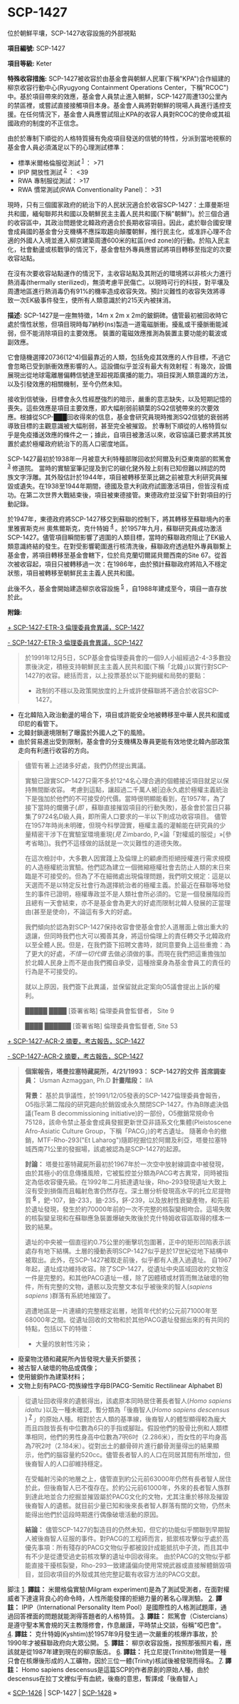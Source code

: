 # SCP-1427
                        




位於朝鮮平壤，SCP-1427收容設施的外部視點



**項目編號:** SCP-1427

**項目等級:** Keter

**特殊收容措施:** SCP-1427被收容於由基金會與朝鮮人民軍(下稱"KPA")合作組建的柳京收容行動中心(Ryugyong Containment Operations Center，下稱"RCOC")中。基於項目帶來的效應，基金會人員禁止進入朝鮮，SCP-1427周遭130公里內的禁區裡，或嘗試直接接觸項目本身。基金會人員將對朝鮮的現場人員進行遙控支援。在任何情況下，基金會人員應嘗試阻止KPA的收容人員對RCOC的使命或其祖國政府的制度的不正信念。

由於於專制下順從的人格特質擁有免疫項目發送的信號的特性，分派到當地視察的基金會人員必須滿足以下的心理測試標準：

- 標準米爾格倫服從測試<sup class='footnoteref'>
 <a shape='rect' class='footnoteref' id='footnoteref-1' href='javascript:;' onclick='WIKIDOT.page.utils.scrollToReference(&apos;footnote-1&apos;)'>1</a>
</sup>： >71
- IPIP 開放性測試<sup class='footnoteref'>
 <a shape='rect' class='footnoteref' id='footnoteref-2' href='javascript:;' onclick='WIKIDOT.page.utils.scrollToReference(&apos;footnote-2&apos;)'>2</a>
</sup>： <39
- RWA 專制服從測試： >17
- RWA 慣常測試(RWA Conventionality Panel)： >31

現時，只有三個國家政府的統治下的人民狀況適合於收容SCP-1427：土庫曼斯坦共和國，緬甸聯邦共和國以及朝鮮民主主義人民共和國(下稱"朝鮮")。於三個合適的收容區中，其政治問題使北韓政府適合於長期收容項目。因此，處於聯合國安理會成員國的基金會分支機構不應採取趨向顛覆朝鮮，推行民主化，或准許心理不合適的外國人入境並進入柳京建築周遭600米的紅區(red zone)的行動。於陷入民主化，社會動盪或核戰爭的情況下，基金會駐外專員應嘗試將項目轉移至指定的次要收容站點。

在沒有次要收容站點運作的情況下，主收容站點及其附近的環境將以非核火力進行熱消毒(thermally sterilized)，無須考慮平民傷亡。以現時可行的科技，對平壤及周遭地區進行熱消毒仍有91%的機率造成收容失效。預計災難性的收容失效將導致一次EK級事件發生，使所有人類意識於約215天內被抹消。

**描述:** SCP-1427是一座無特徵，14m x 2m x 2m的鈹銅碑。儘管最初被回收時它處於惰性狀態，但項目現時每7納秒(ns)製造一道電磁脈衝。擾亂或干擾脈衝能減弱，但不能消除項目的主要效應。 裝置的電磁效應推測為裝置主要功能的載波或副效應。

它會隨機選擇20736(12^4)個最靠近的人類，包括免疫其效應的人作目標，不過它會忽略已受到脈衝效應影響的人。這設備似乎並沒有最大有效射程：有幾次，設備展現出從地球電離層偏轉信號達至超視距廣播的能力。項目探測人類意識的方法，以及引發效應的相關機制，至今仍然未知。

接收到信號後，目標會永久性經歷強烈的暗示，嚴重的意志缺失，以及短期記憶的喪失。這些效應是項目主要效應，即大幅削弱前額葉的SQ2信號帶來的次要效應。根據從SCP-███回收得來的信息，基金會研究員現時推測SQ2信號的衰弱將導致目標的主觀意識被大幅削弱，甚至完全被摧毀。 於專制下順從的人格特質似乎是免疫播送效應的條件之一；據此，自項目被激活以來，收容協議已要求將其放置於處於極權政府統治下的高人口密度地區。

SCP-1427最初於1938年一月被意大利特種部隊回收於阿爾及利亞東南部的熙篤會<sup class='footnoteref'>
 <a shape='rect' class='footnoteref' id='footnoteref-3' href='javascript:;' onclick='WIKIDOT.page.utils.scrollToReference(&apos;footnote-3&apos;)'>3</a>
</sup>修道院。 當時的實驗室筆記提及到它的碳化銠外殼上刻有已知但難以辨認的閃族文字浮雕。其外殼估計於1944年，項目被轉移至萊比錫之前被意大利研究員摧毀或遺失。在1938至1944年期間，德國及意大利政府試圖激活項目，但皆沒有成功。在第二次世界大戰結束後，項目被東德接管。東德政府並沒留下針對項目的行動記錄。

於1947年，東德政府將SCP-1427移交到蘇聯的控制下，將其轉移至蘇聯境內的車里雅賓斯克州 奧焦爾斯克，克什特姆<sup class='footnoteref'>
 <a shape='rect' class='footnoteref' id='footnoteref-4' href='javascript:;' onclick='WIKIDOT.page.utils.scrollToReference(&apos;footnote-4&apos;)'>4</a>
</sup>。於1957年九月，蘇聯研究員成功激活SCP-1427。儘管項目瞬間影響了週圍的人類目標，當時的蘇聯政府阻止了EK級人類意識終結的發生。在對受影響範圍進行核清洗後，蘇聯政府透過駐外專員聯繫上基金會，將項目轉移至基金會轄下，位於烏克蘭切爾諾貝爾西南的Site 67。從首次被收容起，項目只被轉移過一次：在1986年，由於預計蘇聯政府將陷入不穩定狀態，項目被轉移至朝鮮民主主義人民共和國。

此後不久，基金會開始建造柳京收容設施<sup class='footnoteref'>
 <a shape='rect' class='footnoteref' id='footnoteref-5' href='javascript:;' onclick='WIKIDOT.page.utils.scrollToReference(&apos;footnote-5&apos;)'>5</a>
</sup>，自1988年建成至今，項目一直存放於此。

**附錄:** 


<a shape='rect' class='collapsible-block-link' href='javascript:;'>+&#160;SCP-1427-ETR-3&#160;&#20523;&#29702;&#22996;&#21729;&#26371;&#30064;&#35696;&#65292;SCP-1427</a>

<a shape='rect' class='collapsible-block-link' href='javascript:;'>-&#160;SCP-1427-ETR-3&#160;&#20523;&#29702;&#22996;&#21729;&#26371;&#30064;&#35696;&#65292;SCP-1427</a>


> 於1991年12月5日，SCP基金會倫理委員會的一個9人小組經過2-4-3多數投票後決定，積極支持朝鮮民主主義人民共和國(下稱「北韓」)以實行對SCP-1427的收容。總括而言，以上投票基於以下能夠緩和局勢的要點：
> 
> - 政制的不穩以及政策開放度的上升或許使蘇聯將不適合於收容SCP-1427。
- 在北韓陷入政治動盪的場合下，項目或許能安全地被轉移至中華人民共和國或印尼的看管下。
- 北韓封鎖邊境限制了曝露於外國人之下的風險。
- 由於貿易進出受到限制，基金會的分支機構及專員更能有效地使北韓內部政策走向有利進行收容的方向。
> 
> 儘管有著上述諸多好處，我們仍然提出異議。
> 
> 實驗已證實SCP-1427只需不多於12^4名心理合適的個體接近項目就足以保持無間斷收容。 考慮到這點，讓超過二千萬人被|迫永久處於極權主義統治下是強加於他們的不可接受的代價。當時很明顯能看到，在1957年，為了接下當時的爛攤子(*即* ，蘇聯直接摧毀項目的行動失敗)，基金會於當日只募集了9724名D級人員，即所需人口要求的一半以下則成功收容項目。 儘管在1957年時尚未明確，但現今科學證實，極權主義的灌輸能在研究員的少量精密干涉下在實驗室環境重現(*見* Zimbardo, P,«論「對權威的服從」»[參考省略])。我們不這樣做的話就是一次災難性的道德失敗。
> 
> 在這次檢討中，大多數人因實踐上及倫理上的顧慮而拒絕授權進行需求規模的人造極權統治實驗。他們認為建立一個微縮極權社會去防止人類的末日來臨是不可接受的。但為了不在細微處出現倫理問題，我們明文規定：這是以天選而不是以特定反社會行為選擇統治者的極權主義。於最近在蘇聯等地發生的事件已證明，極權專政並不是人類社會所必須的。它是一個發展階段而且總有一天會結束，亦不是基金會為更大的好處而限制北韓人發展的正當理由(甚至是使命)，不論這有多大的好處。
> 
> 我們傾向於認為對SCP-1427保持收容會使基金會於人道層面上做出重大的退讓，但同時我們也大可以獨善其身，將這份倫理上的責任轉交予北韓政府以至全體人民。但是，在我們簽下招聘文書時，就同意要負上這些重擔：為了更大的好處，*不惜一切代價* 去做必須做的事。而現在我們把這重擔強加於北韓人民身上而不是由我們獨自承受，這種捨棄身為基金會員工的責任的行為是不可接受的。
> 
> 就以上原因，我們簽下此異議，並保留就此定案向O5議會提出上訴的權利。
> 
> █████ ████
[簽署省略]
倫理委員會監督者， Site 9
> 
> ████ ██████
[簽署省略]
倫理委員會監督者, Site 53
> 





<a shape='rect' class='collapsible-block-link' href='javascript:;'>+&#160;SCP-1427-ACR-2&#160;&#25688;&#35201;&#65292;&#32771;&#21476;&#22577;&#21578;&#65292;SCP-1427</a>

<a shape='rect' class='collapsible-block-link' href='javascript:;'>-&#160;SCP-1427-ACR-2&#160;&#25688;&#35201;&#65292;&#32771;&#21476;&#22577;&#21578;&#65292;SCP-1427</a>


> **個案報告，塔曼拉塞特藏屍所，4/21/1993： SCP-1427的文件** 
**首席調查員：**  Usman Azmaggan, Ph.D
**計畫階段：**  IIA
> 
> **背景：** 基於具爭議性，於1991/12/05發表的SCP-1427倫理委員會報告， O5指示第二階段的研究趨向於銷毀或永久關閉SCP-1427。作為B隊處決倡議(Team B decommissioning initiative)的一部份，O5撤銷常規命令75128，該命令禁止基金會成員發掘更新世亞非語系文化集體(Pleistoscene Afro-Asiatic Culture Group，下稱「PACG」)的考古遺址。 隨著命令的撤銷，MTF-Rho-293("Et Laharog")隨即挖掘位於阿爾及利亞，塔曼拉塞特城西南71公里的發掘場，該處被認為是SCP-1427的起源。
> 
> **討論：** 塔曼拉塞特藏屍所最初於1967年於一次空中放射線調查中被發現，由於其極小的信息傳播風險，它被監控並分類為PACG考古異常，同時被指定為低收容優先級。在1992年二月抵達遺址後，Rho-293發現遺址大致上沒有受到損傷而且輻射危害仍然存在。深土層分析發現高水平的托立尼提物質<sup class='footnoteref'>
 <a shape='rect' class='footnoteref' id='footnoteref-6' href='javascript:;' onclick='WIKIDOT.page.utils.scrollToReference(&apos;footnote-6&apos;)'>6</a>
</sup>，鈀-107，鈾-233，鈾-235，鈈-239，以及放射性衰變產物，和先前於遺址發現，發生於約70000年前的一次不完整的核裂變相吻合。這場失敗的核裂變呈現和在蘇聯應急裝置爆破失敗後於克什特姆收容區取得的樣本一致的結果。
> 
> 遺址的中央被一個直徑約0.75公里的衝擊坑包圍著，正中的矩形凹陷表示該處存有地下結構。土層的擾動表明SCP-1427似乎是於17世紀從地下結構中被取出。此外，在SCP-1427被取走前後，似乎都有人進入過遺址。 自1967年起，遺址成功維持收容。除了SCP-1427，從遺址中央區域回收的文物沒一件是完整的。和其他PACG遺址一樣，除了因體積或材質而無法破壞的物件，所有完整的文物，遺骸以及完整文本似乎被後來的智人(*sapiens sapiens* )群落有系統地摧毀了。
> 
> 週遭地區是一片連續的完整穩定岩層，地質年代於約公元前71000年至68000年之間。從遺址回收的文物和於其他PACG遺址發掘出來的有共同的特點，包括以下的特徵：
> 
> - 大量的放射性污染；
- 廢棄物沈積和藏屍所內皆發現大量夭折嬰孩；
- 被古智人破壞的物品或偶像；
- 使用鈹銅作為建築材料；
- 文物上刻有PACG-閃族線性字母B(PACG-Semitic Rectilinear Alphabet B)
> 
> 從遺址回收得來的遺骸得出，該處原本同時居住著長者智人(*Homo sapiens idaltu* )以及一種未確認，暫分類為「後裔智人(*Homo sapiens descensus* )<sup class='footnoteref'>
 <a shape='rect' class='footnoteref' id='footnoteref-7' href='javascript:;' onclick='WIKIDOT.page.utils.scrollToReference(&apos;footnote-7&apos;)'>7</a>
</sup>」的原始人種。相對於古人類的基準線，後裔智人的體型顯得較為龐大而且四肢皆長有中位數為6只的手指或腳趾。假設他們的股骨比例和人類標準相同，他們的男性身高中位數為7呎6吋（2.286米），而女性的平均身高為7呎2吋（2.184米）。從對出土的顱骨碎片進行顱骨測量得出的結果顯示，他們的腦容量約520cc。儘管長者智人的人口在同居其間有所增加，但後裔智人的人口卻維持穩定。
> 
> 在受輻射污染的地層之上，儘管直到約公元前63000年仍然有長者智人居住於此，但後裔智人已不復存在。於約公元前61000年，外來的長者智人族群到達此地並合力挖掘並摧毀屬於PACG文化的文物，尤其注重於移除及摧毀後裔智人的遺骸。就目前少量已知和後來長者智人群落有關的文物，仍然未能得出他們於這段時期進行偶像破壞活動的原因。
> 
> **結論：** 儘管SCP-1427的製造目的仍然未知，但它的功能似乎關聯到早期智人被後裔智人征服的事件。對PACG的工程師而言，抵禦核攻擊似乎處於高優先事項：所有殘存的PACG文物似乎都被設計成能抵抗中子流，而且其中有不少是從遭受過史前核攻擊的遺址中回收得來。 由於PACG的文物似乎都能直接干擾核裂變，Rho-293一致建議偏向使用常規武器或直接解體銷毀項目，並回收項目的外殼或其他完整記載有收容方法的PACG文獻。
> 





脚注
<a shape='rect' href='javascript:;' onclick='WIKIDOT.page.utils.scrollToReference(&apos;footnoteref-1&apos;)'>1</a>. **譯註：** 米爾格倫實驗(Milgram experiment)是為了測試受測者，在面對權威者下達違背良心的命令時，人性所能發揮的拒絕力量的著名心理測驗。
<a shape='rect' href='javascript:;' onclick='WIKIDOT.page.utils.scrollToReference(&apos;footnoteref-2&apos;)'>2</a>. **譯註：** IPIP（International Personality Item Pool）是國際性的人格測試題庫，通過回答裡面的問題就能測得答題者的人格特質。
<a shape='rect' href='javascript:;' onclick='WIKIDOT.page.utils.scrollToReference(&apos;footnoteref-3&apos;)'>3</a>. **譯註：** 熙篤會（Cistercians）是遵守聖本篤會規的天主教隱修會，作息嚴謹，平時禁止交談，俗稱"啞巴會"。
<a shape='rect' href='javascript:;' onclick='WIKIDOT.page.utils.scrollToReference(&apos;footnoteref-4&apos;)'>4</a>. **譯註：** 克什特姆(Kyshtim)於1957年9月發生過一次嚴重的核爆炸事故，於1990年才被蘇聯政府向大眾公開。
<a shape='rect' href='javascript:;' onclick='WIKIDOT.page.utils.scrollToReference(&apos;footnoteref-5&apos;)'>5</a>. **譯註：** 柳京收容設施，按照那張照片看，應該就是從1987年建到現在的柳京飯店。
<a shape='rect' href='javascript:;' onclick='WIKIDOT.page.utils.scrollToReference(&apos;footnoteref-6&apos;)'>6</a>. **譯註：** 托立尼提(Trinitite)物質是一種只會在核爆後形成的人工礦物，因於三位一體(Trinity)核試後被發現而得名。
<a shape='rect' href='javascript:;' onclick='WIKIDOT.page.utils.scrollToReference(&apos;footnoteref-7&apos;)'>7</a>. **譯註：** Homo sapiens descensus是這篇SCP的作者原創的原始人種，由於descensus在拉丁文裡似乎有血統，後裔的意思，暫譯成「後裔智人」



« <a shape='rect' class='newpage' href='/scp-1426'>SCP-1426</a> | SCP-1427 | [SCP-1428](/scp-1428) »





                    